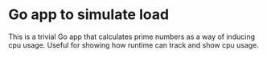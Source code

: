 # Go app to simulate load

This is a trivial Go app that calculates prime numbers as a way of inducing
cpu usage. Useful for showing how runtime can track and show cpu usage.
